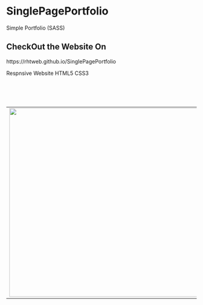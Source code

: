 # SinglePagePortfolio
Simple Portfolio (SASS)

<h2>CheckOut the Website On</h2>
https://rhtweb.github.io/SinglePagePortfolio

Respnsive Website
HTML5 CSS3
<!--
![portfoliosingle](https://user-images.githubusercontent.com/55020650/111558221-626b6300-87b4-11eb-840e-b039d3053f19.jpg)
-->
<br />
<br />
<br />
<table>
  <tr>
   <td><img src="https://user-images.githubusercontent.com/55020650/111558221-626b6300-87b4-11eb-840e-b039d3053f19.jpg" width="700" height="500"></td>
   <td>
    <h3>Contact Me</h3>
<ul>
  <li>
    My Portfolio Website <br /> https://rhtwebportfolio.web.app/
  </li>
  <li>
    LinkedIn <br />  https://www.linkedin.com/in/RhtWeb
  </li>
  <li>
    GitHub  <br />    https://github.com/RhtWeb
  </li>
  </ul>
   </td>
 </tr>
 </table>
